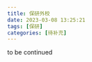 ```yaml
---
title: 保研外校
date: 2023-03-08 13:25:21
tags: [保研]
categories: [待补充]
---
```

to be continued
<!-- more -->
